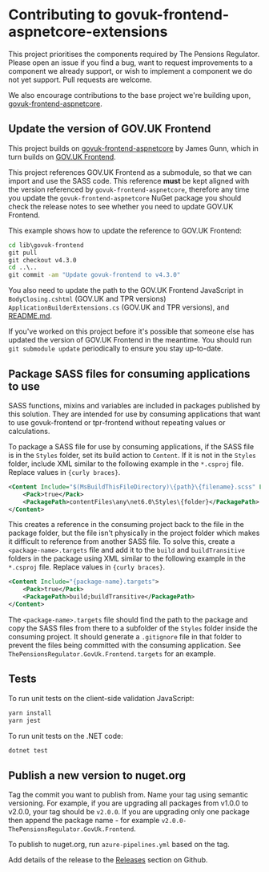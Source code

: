 # Contributing to govuk-frontend-aspnetcore-extensions

This project prioritises the components required by The Pensions Regulator. Please open an issue if you find a bug, want to request improvements to a component we already support, or wish to implement a component we do not yet support. Pull requests are welcome.

We also encourage contributions to the base project we're building upon, [govuk-frontend-aspnetcore](https://github.com/gunndabad/govuk-frontend-aspnetcore).

## Update the version of GOV.UK Frontend

This project builds on [govuk-frontend-aspnetcore](https://github.com/gunndabad/govuk-frontend-aspnetcore) by James Gunn, which in turn builds on [GOV.UK Frontend](https://github.com/alphagov/govuk-frontend).

This project references GOV.UK Frontend as a submodule, so that we can import and use the SASS code. This reference **must** be kept aligned with the version referenced by `govuk-frontend-aspnetcore`, therefore any time you update the `govuk-frontend-aspnetcore` NuGet package you should check the release notes to see whether you need to update GOV.UK Frontend.

This example shows how to update the reference to GOV.UK Frontend:

```cmd
cd lib\govuk-frontend
git pull
git checkout v4.3.0
cd ..\..
git commit -am "Update govuk-frontend to v4.3.0"
```

You also need to update the path to the GOV.UK Frontend JavaScript in `BodyClosing.cshtml` (GOV.UK and TPR versions) `ApplicationBuilderExtensions.cs` (GOV.UK and TPR versions), and [README.md](README.md).

If you've worked on this project before it's possible that someone else has updated the version of GOV.UK Frontend in the meantime. You should run `git submodule update` periodically to ensure you stay up-to-date.

## Package SASS files for consuming applications to use

SASS functions, mixins and variables are included in packages published by this solution. They are intended for use by consuming applications that want to use govuk-frontend or tpr-frontend without repeating values or calculations.

To package a SASS file for use by consuming applications, if the SASS file is in the `Styles` folder, set its build action to `Content`. If it is not in the `Styles` folder, include XML similar to the following example in the `*.csproj` file. Replace values in `{curly braces}`.

```xml
<Content Include="$(MsBuildThisFileDirectory)\{path}\{filename}.scss" Link="$(MsBuildThisFileDirectory)">
    <Pack>true</Pack>
    <PackagePath>contentFiles\any\net6.0\Styles\{folder}</PackagePath>
</Content>
```

This creates a reference in the consuming project back to the file in the package folder, but the file isn't physically in the project folder which makes it difficult to reference from another SASS file. To solve this, create a `<package-name>.targets` file and add it to the `build` and `buildTransitive` folders in the package using XML similar to the following example in the `*.csproj` file. Replace values in `{curly braces}`.

```xml
<Content Include="{package-name}.targets">
    <Pack>true</Pack>
    <PackagePath>build;buildTransitive</PackagePath>
</Content>
```

The `<package-name>.targets` file should find the path to the package and copy the SASS files from there to a subfolder of the `Styles` folder inside the consuming project. It should generate a `.gitignore` file in that folder to prevent the files being committed with the consuming application. See `ThePensionsRegulator.GovUk.Frontend.targets` for an example.

## Tests

To run unit tests on the client-side validation JavaScript:

```cmd
yarn install
yarn jest
```

To run unit tests on the .NET code:

```cmd
dotnet test
```

## Publish a new version to nuget.org

Tag the commit you want to publish from. Name your tag using semantic versioning. For example, if you are upgrading all packages from v1.0.0 to v2.0.0, your tag should be `v2.0.0`. If you are upgrading only one package then append the package name - for example `v2.0.0-ThePensionsRegulator.GovUk.Frontend`.

To publish to nuget.org, run `azure-pipelines.yml` based on the tag.

Add details of the release to the [Releases](https://github.com/thepensionsregulator/govuk-frontend-aspnetcore-extensions/releases) section on Github.
